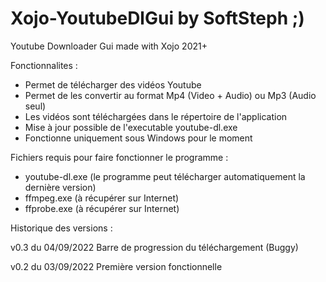 # Xojo-YoutubeDlGui by SoftSteph ;)
Youtube Downloader Gui made with Xojo 2021+


Fonctionnalites :
- Permet de télécharger des vidéos Youtube
- Permet de les convertir au format Mp4 (Video + Audio) ou Mp3 (Audio seul)
- Les vidéos sont téléchargées dans le répertoire de l'application
- Mise à jour possible de l'executable youtube-dl.exe
- Fonctionne uniquement sous Windows pour le moment

Fichiers requis pour faire fonctionner le programme :
- youtube-dl.exe (le programme peut télécharger automatiquement la dernière version)
- ffmpeg.exe (à récupérer sur Internet)
- ffprobe.exe (à récupérer sur Internet)

Historique des versions :

v0.3 du 04/09/2022
Barre de progression du téléchargement (Buggy)

v0.2 du 03/09/2022
Première version fonctionnelle
